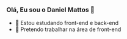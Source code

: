 ### Olá, Eu sou o Daniel Mattos 👋


- 🔭 Estou estudando front-end e back-end
- 🤞 Pretendo trabalhar na área de front-end

